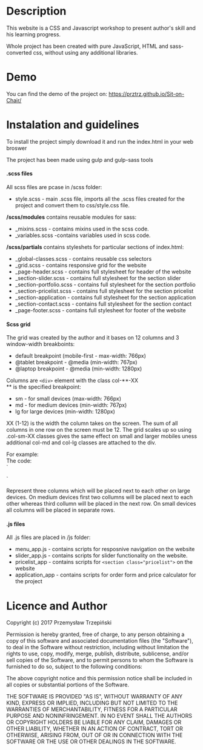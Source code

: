 # Description
This website is a CSS and Javascript workshop to present author's skill and his learning progress.

Whole project has been created with pure JavaScript, HTML and sass-converted css, without using any additional libraries.

# Demo
You can find the demo of the project on: https://prztrz.github.io/Sit-on-Chair/

# Instalation and guidelines
To install the project simply download it and run the index.html in your web broswer

The project has been made using gulp and gulp-sass tools

#### .scss files
All scss files are pcase in /scss folder:

* style.scss - main .scss file, imports all the .scss files created for the project and convert them to css/style.css file.

**/scss/modules** contains reusable modules for sass:
* \_mixins.scss - contains mixins used in the scss code.
* \_variables.scss -contains variables used in scss code.

**/scss/partials** contains styleshets for particular sections of index.html:
* \_global-classes.scss - contains reusable css selectors
* \_grid.scss - contains responsive grid for the website
* \_page-header.scss - contains full stylesheet for header of the website
* \_section-slider.scss - contains full stylesheet for the section slider
* \_section-portfolio.scss - contains full stylesheet for the section portfolio
* \_section-pricelist.scss - contains full stylesheet for the section pricelist
* \_section-application - contains full stylesheet for the section application
* \_section-contact.scss - contains full stylesheet for the section contact
* \_page-footer.scss - contains full stylesheet for footer of the website

#### Scss grid

The grid was created by the author and it bases on 12 columns and 3 window-width breakboints:
* default breakpoint (mobile-first - max-width: 766px)
* \@tablet breakpoint - \@media (min-width: 767px)
* \@laptop breakpoint - \@media (min-width: 1280px)

Columns are `<div>` element with the class col-\*\*-XX  <br>
\*\* is the specified breakpoint:

* sm - for small devices (max-width: 766px)
* md - for medium devices (min-width: 767px)
* lg for large devices (min-width: 1280px)

XX (1-12) is the width the column takes on the screen. The sum of all columns in one row on the screen must be 12. The grid scales up so using .col-sm-XX classes gives the same effect on small and larger mobiles uness additional col-md and col-lg classes are attached to the div.

For example:<br>
The code:<br>
`<div class="col-sm-12 col-md-6 col-lg-4"></div>
<div class="col-sm-12 col-md-6 col-lg-4"></div>
<div class="col-sm-12 col-md-12 col-lg-4"></div>`

Represent three columns which will be placed next to each other on large devices. On medium devices first two collumns will be placed next to each other whereas third collumn will be placed in the next row. On small devices all columns will be placed in separate rows.

#### .js files
All .js files are placed in /js folder:

* menu_app.js - contains scripts for resposnive navigation on the website
* slider_app.js - contains scripts for slider functionality on the website.
* pricelist_app - contains scripts for `<section class="pricelist">` on the website
* application_app - contains scripts for order form and price calculator for the project

# Licence and Author

Copyright (c) 2017 Przemysław Trzepiński

Permission is hereby granted, free of charge, to any person obtaining a copy
of this software and associated documentation files (the "Software"), to deal
in the Software without restriction, including without limitation the rights
to use, copy, modify, merge, publish, distribute, sublicense, and/or sell
copies of the Software, and to permit persons to whom the Software is
furnished to do so, subject to the following conditions:

The above copyright notice and this permission notice shall be included in all
copies or substantial portions of the Software.

THE SOFTWARE IS PROVIDED "AS IS", WITHOUT WARRANTY OF ANY KIND, EXPRESS OR
IMPLIED, INCLUDING BUT NOT LIMITED TO THE WARRANTIES OF MERCHANTABILITY,
FITNESS FOR A PARTICULAR PURPOSE AND NONINFRINGEMENT. IN NO EVENT SHALL THE
AUTHORS OR COPYRIGHT HOLDERS BE LIABLE FOR ANY CLAIM, DAMAGES OR OTHER
LIABILITY, WHETHER IN AN ACTION OF CONTRACT, TORT OR OTHERWISE, ARISING FROM,
OUT OF OR IN CONNECTION WITH THE SOFTWARE OR THE USE OR OTHER DEALINGS IN THE
SOFTWARE.
